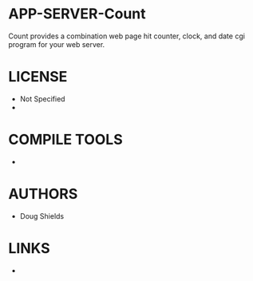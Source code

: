 APP-SERVER-Count
================

Count provides a combination web page hit counter, clock, and date cgi program for your web server.


LICENSE
===============
* Not Specified
* 
COMPILE TOOLS
===============
* 

AUTHORS
===============
* Doug Shields 

LINKS
===============
* 
